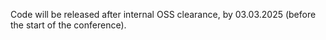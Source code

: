 Code will be released after internal OSS clearance, by 03.03.2025 (before the start of the conference).

